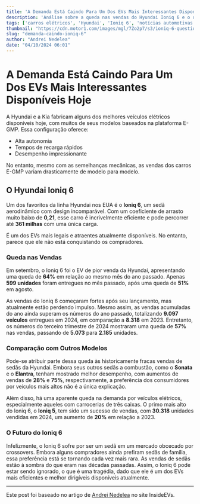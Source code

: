 ```yaml
---
title: 'A Demanda Está Caindo Para Um Dos EVs Mais Interessantes Disponíveis Hoje'
description: 'Análise sobre a queda nas vendas do Hyundai Ioniq 6 e o desempenho comparativo com outros modelos da Hyundai.'
tags: ['carros elétricos', 'Hyundai', 'Ioniq 6', 'notícias automotivas', 'tendências de mercado']
thumbnail: "https://cdn.motor1.com/images/mgl/7Zo2p7/s3/ioniq-6-question-top.jpg"
slug: "demanda-caindo-ioniq-6"
author: "Andrei Nedelea"
date: "04/10/2024 06:01"
---
```


# A Demanda Está Caindo Para Um Dos EVs Mais Interessantes Disponíveis Hoje

A Hyundai e a Kia fabricam alguns dos melhores veículos elétricos disponíveis hoje, com muitos de seus modelos baseados na plataforma E-GMP. Essa configuração oferece:

- Alta autonomia
- Tempos de recarga rápidos
- Desempenho impressionante

No entanto, mesmo com as semelhanças mecânicas, as vendas dos carros E-GMP variam drasticamente de modelo para modelo.

## O Hyundai Ioniq 6

Um dos favoritos da linha Hyundai nos EUA é o **Ioniq 6**, um sedã aerodinâmico com design incomparável. Com um coeficiente de arrasto muito baixo de **0,21**, esse carro é incrivelmente eficiente e pode percorrer até **361 milhas** com uma única carga.

É um dos EVs mais legais e atraentes atualmente disponíveis. No entanto, parece que ele não está conquistando os compradores.

### Queda nas Vendas

Em setembro, o Ioniq 6 foi o EV de pior venda da Hyundai, apresentando uma queda de **64%** em relação ao mesmo mês do ano passado. Apenas **599 unidades** foram entregues no mês passado, após uma queda de **51%** em agosto.

As vendas do Ioniq 6 começaram fortes após seu lançamento, mas atualmente estão perdendo impulso. Mesmo assim, as vendas acumuladas do ano ainda superam os números do ano passado, totalizando **9.097 veículos** entregues em 2024, em comparação a **8.318** em 2023. Entretanto, os números do terceiro trimestre de 2024 mostraram uma queda de **57%** nas vendas, passando de **5.073** para **2.185** unidades.

### Comparação com Outros Modelos

Pode-se atribuir parte dessa queda às historicamente fracas vendas de sedãs da Hyundai. Embora seus outros sedãs a combustão, como o **Sonata** e o **Elantra**, tenham mostrado melhor desempenho, com aumentos de vendas de **28%** e **75%**, respectivamente, a preferência dos consumidores por veículos mais altos não é a única explicação.

Além disso, há uma aparente queda na demanda por veículos elétricos, especialmente aqueles com carrocerias de três caixas. O primo mais alto do Ioniq 6, o **Ioniq 5**, tem sido um sucesso de vendas, com **30.318** unidades vendidas em 2024, um aumento de **20%** em relação a 2023.

### O Futuro do Ioniq 6

Infelizmente, o Ioniq 6 sofre por ser um sedã em um mercado obcecado por crossovers. Embora alguns compradores ainda prefiram sedãs de família, essa preferência está se tornando cada vez mais rara. As vendas de sedãs estão à sombra do que eram nas décadas passadas. Assim, o Ioniq 6 pode estar sendo ignorado, o que é uma tragédia, dado que ele é um dos EVs mais eficientes e melhor dirigíveis disponíveis atualmente.

---
Este post foi baseado no artigo de [Andrei Nedelea](https://insideevs.com/news/735930/hyundai-ioniq-6-sales-down/) no site InsideEVs.